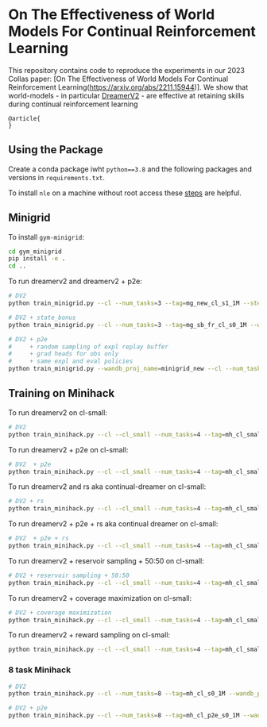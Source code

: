 # On The Effectiveness of World Models For Continual Reinforcement Learning

This repository contains code to reproduce the experiments in our 2023 Collas paper: [On The Effectiveness of World Models For Continual Reinforcement Learning(https://arxiv.org/abs/2211.15944)]. We show that world-models - in particular [DreamerV2](https://github.com/danijar/dreamerv2) - are effective at retaining skills during continual reinforcement learning

```
@article{
}
```

## Using the Package

Create a conda package iwht `python==3.8` and the following packages and versions in `requirements.txt`.

To install `nle` on a machine without root access these [steps](https://github.com/facebookresearch/nle/issues/246) are helpful.

## Minigrid

To install `gym-minigrid`:

```sh 
cd gym_minigrid
pip install -e .
cd ..
```

To run dreamerv2 and dreamerv2 + p2e:

```sh
# DV2
python train_minigrid.py --cl --num_tasks=3 --tag=mg_new_cl_s1_1M --steps=750000 --seed=1 --logdir=logs_cl --del_exp_replay --sep_exp_eval_policies --wandb_proj_name=minigrid_new --minlen=5 --rssm_full_recon
```

```sh
# DV2 + state_bonus
python train_minigrid.py --cl --num_tasks=3 --tag=mg_sb_fr_cl_s0_1M --wandb_proj_name=minigrid_state_bonus --steps=1000000 --seed=0 --logdir=logs_cl --del_exp_replay --sep_exp_eval_policies --wandb_proj_name=minigrid_new --minlen=5 --state_bonus --rssm_full_recon
```

```sh
# DV2 + p2e
#     + random sampling of expl replay buffer
#     + grad heads for obs only
#     + same expl and eval policies
python train_minigrid.py --wandb_proj_name=minigrid_new --cl --num_tasks=3 --tag=mg_new_cl_p2e0.9_s6_1M --steps=750000 --seed=6 --plan2explore --expl_intr_scale=0.9 --expl_extr_scale=0.9 --logdir=logs --del_exp_replay --minlen=50 --rssm_full_recon --sep_exp_eval_policies
```

## Training on Minihack

To run dreamerv2 on cl-small:

```sh
# DV2 
python train_minihack.py --cl --cl_small --num_tasks=4 --tag=mh_cl_small_s0_1M --wandb_proj_name=minihack_task_dist --steps=1000000 --seed=0 --logdir=logs_cl --del_exp_replay --sep_exp_eval_policies --rssm_full_recon --minlen=5 --replay_capacity=1000000
```

To run dreamerv2 + p2e on cl-small:

```sh
# DV2  + p2e
python train_minihack.py --cl --cl_small --num_tasks=4 --tag=mh_cl_small_s0_1M --wandb_proj_name=minihack --steps=1000000 --seed=0 --logdir=logs_cl --del_exp_replay --minlen=5 --replay_capacity=1000000  --plan2explore --expl_intr_scale=0.9 --expl_extr_scale=0.9
```

To run dreamerv2 and rs aka continual-dreamer on cl-small:

```sh
# DV2 + rs 
python train_minihack.py --cl --cl_small --num_tasks=4 --tag=mh_cl_small_rs_s0_1M --wandb_proj_name=minihack_task_dist --steps=1000000 --seed=0 --logdir=logs_cl --del_exp_replay --sep_exp_eval_policies --minlen=5 --replay_capacity=1000000 --reservoir_sampling
```

To run dreamerv2 + p2e + rs aka continual dreamer on cl-small:

```sh
# DV2  + p2e + rs
python train_minihack.py --cl --cl_small --num_tasks=4 --tag=mh_cl_small_rs_s0_1M --wandb_proj_name=minihack --steps=1000000 --seed=0 --logdir=logs_cl --del_exp_replay --minlen=5 --replay_capacity=1000000  --plan2explore --expl_intr_scale=0.9 --expl_extr_scale=0.9 --reservoir_sampling
```

To run dreamerv2 + reservoir sampling + 50:50 on cl-small:

```sh
# DV2 + reservoir sampling + 50:50
python train_minihack.py --cl --cl_small --num_tasks=4 --tag=mh_cl_small_rs_5050_s0_1M --wandb_proj_name=minihack --steps=1000000 --seed=0 --logdir=logs_cl --del_exp_replay --sep_exp_eval_policies --minlen=5 --replay_capacity=1000000 --reservoir_sampling --recent_past_sampl_thres=0.5 
```

To run dreamerv2 + coverage maximization on cl-small:

```sh
# DV2 + coverage maximization
python train_minihack.py --cl --cl_small --num_tasks=4 --tag=mh_cl_small_cm_s0_1M --wandb_proj_name=minihack_task_dist --steps=1000000 --seed=0 --logdir=logs_cl --del_exp_replay --sep_exp_eval_policies --minlen=5 --replay_capacity=1000000 --coverage_sampling
```

To run dreamerv2 + reward sampling on cl-small:

```sh
python train_minihack.py --cl --cl_small --num_tasks=4 --tag=mh_cl_small_rwd_new_s0_1M --wandb_proj_name=minihack_task_dist --steps=1000000 --seed=0 --logdir=logs_cl --del_exp_replay --sep_exp_eval_policies --minlen=5 --replay_capacity=1000000 --reward_sampling
```

### 8 task Minihack

```sh
# DV2
python train_minihack.py --cl --num_tasks=8 --tag=mh_cl_s0_1M --wandb_proj_name=cl_8_tasks_RS --wandb_group=dv2 --steps=1000000 --seed=0 --logdir=logs_cl --del_exp_replay --sep_exp_eval_policies --minlen=5 --replay_capacity=2000000
```

```sh
# DV2 + p2e
python train_minihack.py --cl --num_tasks=8 --tag=mh_cl_p2e_s0_1M --wandb_proj_name=cl_8_tasks_RS --steps=1000000 --seed=0 --logdir=logs_cl --del_exp_replay --minlen=5 --replay_capacity=2000000 --reservoir_sampling
```
